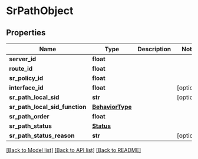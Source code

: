 # SrPathObject

## Properties
Name | Type | Description | Notes
------------ | ------------- | ------------- | -------------
**server_id** | **float** |  | 
**route_id** | **float** |  | 
**sr_policy_id** | **float** |  | 
**interface_id** | **float** |  | [optional] 
**sr_path_local_sid** | **str** |  | [optional] 
**sr_path_local_sid_function** | [**BehaviorType**](BehaviorType.md) |  | 
**sr_path_order** | **float** |  | 
**sr_path_status** | [**Status**](Status.md) |  | 
**sr_path_status_reason** | **str** |  | [optional] 

[[Back to Model list]](../README.md#documentation-for-models) [[Back to API list]](../README.md#documentation-for-api-endpoints) [[Back to README]](../README.md)

